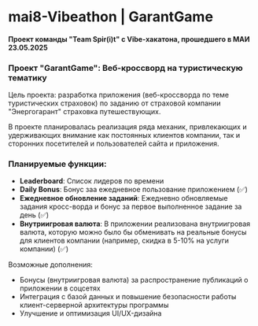 # mai8-Vibeathon | GarantGame
#### Проект команды "Team Spir(i)t" с Vibe-хакатона, прошедшего в МАИ 23.05.2025

### Проект "GarantGame": Веб-кроссворд на туристическую тематику

Цель проекта: разработка приложения (веб-кроссворда по теме туристических страховок) по заданию от страховой компании "Энергогарант" страховка путешествующих.

В проекте планировалась реализация ряда механик, привлекающих и удерживающих внимание как постоянных клиентов компании, так и сторонних посетителей и пользователей сайта и приложения.

### Планируемые функции:
- **Leaderboard**: Список лидеров по времени 
- **Daily Bonus**: Бонус заа ежедневное пользование приложением (✅) 
- **Ежедневное обновление заданий**: Ежедневно обновляемые задания кросс-ворда и бонус за первое выполненное задание за день (✅) 
- **Внутриигровая валюта**: В приложении реализована внутриигровая валюта, которую можно было бы обменивать на реальные бонусы для клиентов компании (например, скидка в 5-10% на услуги компании) (✅) 


Возможные дополнения:
- Бонусы (внутриигровая валюта) за распространение публикаций о приложении в соцсетях
- Интеграция с базой данных и повышение безопасности работы клиент-серверной архитектуры программы
- Улучшение и оптимизация UI/UX-дизайна
